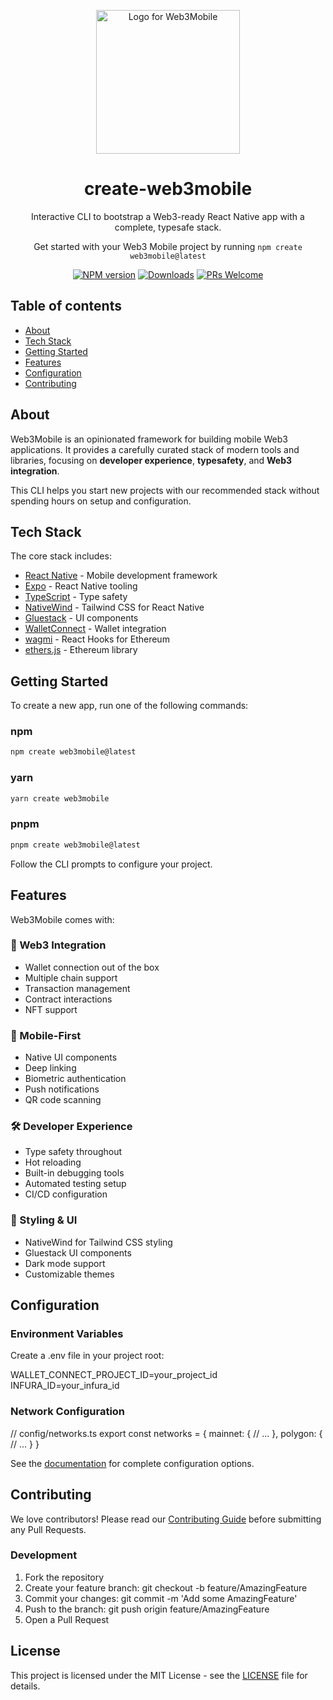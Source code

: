 <p align="center">
 <img src="https://res.cloudinary.com/matthieudev/image/upload/v1730132947/create-web3mobile-logo_bppnio.png" width="230" alt="Logo for Web3Mobile">
</p>

<h1 align="center">
 create-web3mobile
</h1>

<p align="center">
 Interactive CLI to bootstrap a Web3-ready React Native app with a complete, typesafe stack.
</p>

<p align="center">
 Get started with your Web3 Mobile project by running <code>npm create web3mobile@latest</code>
</p>

<div align="center">

[![NPM version][npm-image]][npm-url]
[![Downloads][downloads-image]][npm-url]
[![PRs Welcome][prs-image]][prs-url]

</div>

## Table of contents

- [About](#about)
- [Tech Stack](#tech-stack)
- [Getting Started](#getting-started)
- [Features](#features)
- [Configuration](#configuration)
- [Contributing](#contributing)

## About

Web3Mobile is an opinionated framework for building mobile Web3 applications. It provides a carefully curated stack of modern tools and libraries, focusing on **developer experience**, **typesafety**, and **Web3 integration**.

This CLI helps you start new projects with our recommended stack without spending hours on setup and configuration.

## Tech Stack

The core stack includes:

- [React Native](https://reactnative.dev) - Mobile development framework
- [Expo](https://expo.dev) - React Native tooling
- [TypeScript](https://typescriptlang.org) - Type safety
- [NativeWind](https://nativewind.dev) - Tailwind CSS for React Native
- [Gluestack](https://gluestack.io/) - UI components
- [WalletConnect](https://walletconnect.com) - Wallet integration
- [wagmi](https://wagmi.sh) - React Hooks for Ethereum
- [ethers.js](https://docs.ethers.org/) - Ethereum library

## Getting Started

To create a new app, run one of the following commands:

### npm

```bash
npm create web3mobile@latest
```

### yarn

```bash
yarn create web3mobile
```

### pnpm

```bash
pnpm create web3mobile@latest
```

Follow the CLI prompts to configure your project.

## Features

Web3Mobile comes with:

### 🔗 Web3 Integration

- Wallet connection out of the box
- Multiple chain support
- Transaction management
- Contract interactions
- NFT support

### 📱 Mobile-First

- Native UI components
- Deep linking
- Biometric authentication
- Push notifications
- QR code scanning

### 🛠 Developer Experience

- Type safety throughout
- Hot reloading
- Built-in debugging tools
- Automated testing setup
- CI/CD configuration

### 🎨 Styling & UI

- NativeWind for Tailwind CSS styling
- Gluestack UI components
- Dark mode support
- Customizable themes

## Configuration

### Environment Variables

Create a .env file in your project root:

WALLET_CONNECT_PROJECT_ID=your_project_id
INFURA_ID=your_infura_id

### Network Configuration

// config/networks.ts
export const networks = {
mainnet: {
// ...
},
polygon: {
// ...
}
}

See the [documentation](your-docs-link) for complete configuration options.

## Contributing

We love contributors! Please read our [Contributing Guide](CONTRIBUTING.md) before submitting any Pull Requests.

### Development

1. Fork the repository
2. Create your feature branch: git checkout -b feature/AmazingFeature
3. Commit your changes: git commit -m 'Add some AmazingFeature'
4. Push to the branch: git push origin feature/AmazingFeature
5. Open a Pull Request

## License

This project is licensed under the MIT License - see the [LICENSE](LICENSE) file for details.

[npm-image]: https://img.shields.io/npm/v/create-web3mobile?color=0b7285&logoColor=0b7285
[npm-url]: https://www.npmjs.com/package/create-web3mobile
[downloads-image]: https://img.shields.io/npm/dm/create-web3mobile?color=364fc7&logoColor=364fc7
[prs-image]: https://img.shields.io/badge/PRs-welcome-brightgreen.svg
[prs-url]: http://makeapullrequest.com
